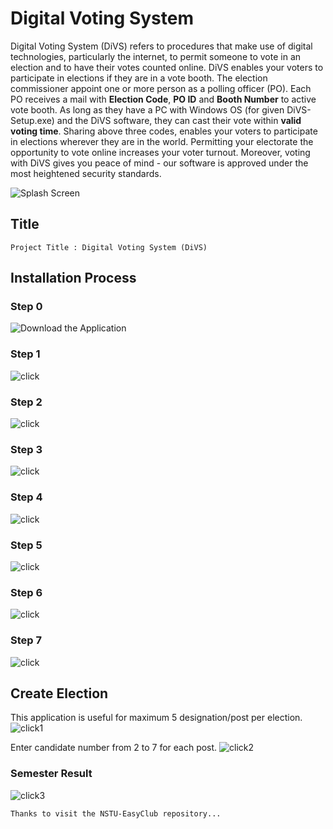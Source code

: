 # Digital Voting System
Digital Voting System (DiVS) refers to procedures that make use of digital technologies, particularly the internet, to permit someone to vote in an election and to have their votes counted online. DiVS enables your voters to participate in elections if they are in a vote booth. The election commissioner appoint one or more person as a polling officer (PO). Each PO receives a mail with **Election Code**, **PO ID** and **Booth Number** to active vote booth. As long as they have a PC with Windows OS (for given DiVS-Setup.exe) and the DiVS software, they can cast their vote within **valid voting time**. Sharing above three codes, enables your voters to participate in elections wherever they are in the world. Permitting your electorate the opportunity to vote online increases your voter turnout. Moreover, voting with DiVS gives you peace of mind - our software is approved under the most heightened security standards.

![Splash Screen](images/divs0.png)

## Title
```
Project Title : Digital Voting System (DiVS)
```
## Installation Process

### Step 0

![Download](https://github.com/ranaswe2/Digital-Voting-System/releases/tag/v1.0-beta) the Application

### Step 1
![click](images/divs1.png)

### Step 2
![click](images/divs2.png)

### Step 3
![click](images/divs3.png)

### Step 4
![click](images/divs4.png)

### Step 5
![click](images/divs5.png)

### Step 6
![click](images/divs6.png)

### Step 7
![click](images/divs7.png)




## Create Election

This application is useful for maximum 5 designation/post per election.
![click1](images/divs8.png)

Enter candidate number from 2 to 7 for each post.
![click2](images/divs9.png)

### Semester Result
![click3](images/semesterresult.png)

```
Thanks to visit the NSTU-EasyClub repository...
```
